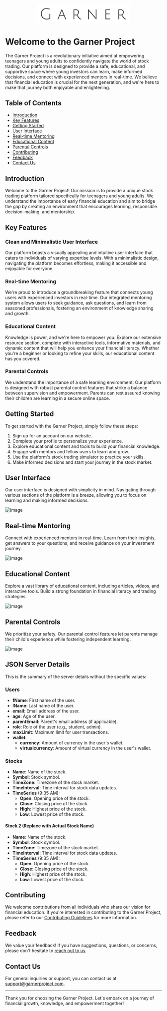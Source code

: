 
<p align="center">
  <img src="/Images/garner.png" alt="Image Description" width="300">
</p>

# Welcome to the Garner Project     

The Garner Project is a revolutionary initiative aimed at empowering teenagers and young adults to confidently navigate the world of stock trading. Our platform is designed to provide a safe, educational, and supportive space where young investors can learn, make informed decisions, and connect with experienced mentors in real-time. We believe that financial education is crucial for the next generation, and we're here to make that journey both enjoyable and enlightening.



## Table of Contents

- [Introduction](#introduction)
- [Key Features](#key-features)
- [Getting Started](#getting-started)
- [User Interface](#user-interface)
- [Real-time Mentoring](#real-time-mentoring)
- [Educational Content](#educational-content)
- [Parental Controls](#parental-controls)
- [Contributing](#contributing)
- [Feedback](#feedback)
- [Contact Us](#contact-us)

## Introduction

Welcome to the Garner Project! Our mission is to provide a unique stock trading platform tailored specifically for teenagers and young adults. We understand the importance of early financial education and aim to bridge the gap by creating an environment that encourages learning, responsible decision-making, and mentorship.

## Key Features

### Clean and Minimalistic User Interface

Our platform boasts a visually appealing and intuitive user interface that caters to individuals of varying expertise levels. With a minimalistic design, navigating the platform becomes effortless, making it accessible and enjoyable for everyone.

### Real-time Mentoring

We're proud to introduce a groundbreaking feature that connects young users with experienced investors in real-time. Our integrated mentoring system allows users to seek guidance, ask questions, and learn from seasoned professionals, fostering an environment of knowledge sharing and growth.

### Educational Content

Knowledge is power, and we're here to empower you. Explore our extensive resource section, complete with interactive tools, informative materials, and dynamic content that will help you enhance your financial literacy. Whether you're a beginner or looking to refine your skills, our educational content has you covered.

### Parental Controls

We understand the importance of a safe learning environment. Our platform is designed with robust parental control features that strike a balance between supervision and empowerment. Parents can rest assured knowing their children are learning in a secure online space.

## Getting Started

To get started with the Garner Project, simply follow these steps:

1. Sign up for an account on our website.
2. Complete your profile to personalize your experience.
3. Explore educational content and tools to build your financial knowledge.
4. Engage with mentors and fellow users to learn and grow.
5. Use the platform's stock trading simulator to practice your skills.
6. Make informed decisions and start your journey in the stock market.


## User Interface

Our user interface is designed with simplicity in mind. Navigating through various sections of the platform is a breeze, allowing you to focus on learning and making informed decisions.

![image](https://github.com/theexidge/garner-stock-json-server/assets/81246801/de608dc4-3b61-4d53-823e-e7aa4abfacbf)


## Real-time Mentoring

Connect with experienced mentors in real-time. Learn from their insights, get answers to your questions, and receive guidance on your investment journey.

![image](https://github.com/theexidge/garner-stock-json-server/assets/81246801/24d8b4e2-e7d8-43d7-bb40-e02330c61e6f)


## Educational Content

Explore a vast library of educational content, including articles, videos, and interactive tools. Build a strong foundation in financial literacy and trading strategies.

![image](https://github.com/theexidge/garner-stock-json-server/assets/81246801/65c13849-ab24-4415-aaf0-5d47ce0a31fc)


## Parental Controls

We prioritize your safety. Our parental control features let parents manage their child's experience while fostering independent learning.

![image](https://github.com/theexidge/garner-stock-json-server/assets/81246801/f15128ca-3640-41f0-bebe-1942360d4c3b)


## JSON Server Details

This is the summary of the server details without the specific values:

### Users

- **fName**: First name of the user.
- **lName**: Last name of the user.
- **email**: Email address of the user.
- **age**: Age of the user.
- **parentEmail**: Parent's email address (if applicable).
- **role**: Role of the user (e.g., student, admin).
- **maxLimit**: Maximum limit for user transactions.
- **wallet**:
  - **currency**: Amount of currency in the user's wallet.
  - **virtualcurrency**: Amount of virtual currency in the user's wallet.

### Stocks

- **Name**: Name of the stock.
- **Symbol**: Stock symbol.
- **TimeZone**: Timezone of the stock market.
- **TimeInterval**: Time interval for stock data updates.
- **TimeSeries** (9:35 AM):
  - **Open**: Opening price of the stock.
  - **Close**: Closing price of the stock.
  - **High**: Highest price of the stock.
  - **Low**: Lowest price of the stock.

#### Stock 2 (Replace with Actual Stock Name)

- **Name**: Name of the stock.
- **Symbol**: Stock symbol.
- **TimeZone**: Timezone of the stock market.
- **TimeInterval**: Time interval for stock data updates.
- **TimeSeries** (9:35 AM):
  - **Open**: Opening price of the stock.
  - **Close**: Closing price of the stock.
  - **High**: Highest price of the stock.
  - **Low**: Lowest price of the stock.

## Contributing

We welcome contributions from all individuals who share our vision for financial education. If you're interested in contributing to the Garner Project, please refer to our [Contributing Guidelines](CONTRIBUTING.md) for more information.

## Feedback

We value your feedback! If you have suggestions, questions, or concerns, please don't hesitate to [reach out to us](mailto:feedback@garnerproject.com).

## Contact Us

For general inquiries or support, you can contact us at [support@garnerproject.com]().

---

Thank you for choosing the Garner Project. Let's embark on a journey of financial growth, knowledge, and empowerment together!
